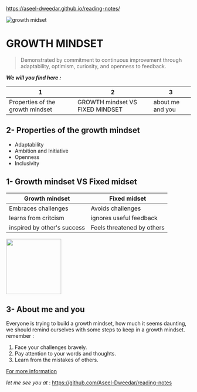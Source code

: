 <https://aseel-dweedar.github.io/reading-notes/>


![growth midset](https://www.piperandgold.com/sites/default/files/pg.blogpostheadercassie.5.1.19-01.png)



# GROWTH MINDSET #

>Demonstrated by commitment to continuous improvement through adaptability, optimism, curiosity, and openness to feedback.


***We will you find here :***

|1|2|3|
|-|-|-|
|Properties of the growth mindset|GROWTH mindset VS FIXED MINDSET|about me and you|



## 2- Properties of the growth mindset 

* Adaptability
* Ambition and Initiative
* Openness
* Inclusivity



## 1- Growth mindset VS Fixed midset
|Growth mindset|Fixed midset|
|-|-|
|Embraces challenges|Avoids challenges|
|learns from critcism|ignores useful feedback|
|inspired by other's success|Feels threatened by others|

<img src="https://safety4sea.com/wp-content/uploads/2019/04/fixed-growth-mindset.png" alt="" style="width:150px;"/>

## 3- About me and you

Everyone is trying to build a growth mindset, how much it seems daunting, we should remind ourselves with some steps to keep in a growth mindset.
remember :

  1. Face your challenges bravely.
  2.  Pay attention to your words and thoughts.
  3.  Learn from the mistakes of others.


[For more information](https://www.atlassian.com/blog/inside-atlassian/growth-mindset)


*let me see you at* : <https://github.com/Aseel-Dweedar/reading-notes>
